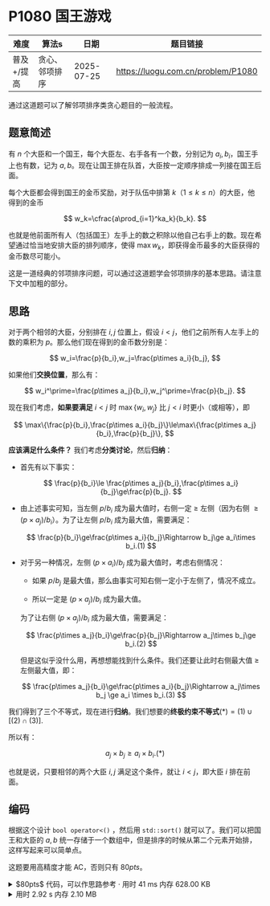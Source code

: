 # P1080 国王游戏

| 难度     | 算法s     | 日期         | 题目链接                               |
| ------ | ------- | ---------- | ---------------------------------- |
| 普及+/提高 | 贪心、邻项排序 | 2025-07-25 | https://luogu.com.cn/problem/P1080 |

通过这道题可以了解邻项排序类贪心题目的一般流程。

## 题意简述

有 $n$ 个大臣和一个国王，每个大臣左、右手各有一个数，分别记为 $a_i,b_i$，国王手上也有数，记为 $a,b$。现在让国王排在队首，大臣按一定顺序排成一列接在国王后面。

每个大臣都会得到国王的金币奖励，对于队伍中排第 $k$（$1\le k\le n$）的大臣，他得到的金币

$$
w_k=\cfrac{a\prod_{i=1}^ka_k}{b_k}.
$$

也就是他前面所有人（包括国王）左手上的数之积除以他自己右手上的数。现在希望通过恰当地安排大臣的排列顺序，使得 $\max w_k$，即获得金币最多的大臣获得的金币数尽可能小。

这是一道经典的邻项排序问题，可以通过这道题学会邻项排序的基本思路。请注意下文中加粗的部分。

## 思路

对于两个相邻的大臣，分别排在 $i,j$ 位置上，假设 $i\lt j$，他们之前所有人左手上的数的乘积为 $p$。那么他们现在得到的金币数分别是：

$$
w_i=\frac{p}{b_i},w_j=\frac{p\times a_i}{b_j},
$$

如果他们**交换位置**，那么有：

$$
w_i^\prime=\frac{p\times a_j}{b_i},w_j^\prime=\frac{p}{b_j}.
$$

现在我们考虑，**如果要满足** $i\lt j$ 时 $\max\{w_i,w_j\}$ 比 $j<i$ 时更小（或相等），即

$$
\max\{\frac{p}{b_i},\frac{p\times a_i}{b_j}\}\le\max\{\frac{p\times a_j}{b_i},\frac{p}{b_j}\},
$$

**应该满足什么条件？** 我们考虑**分类讨论**，然后**归纳**：

- 首先有以下事实：
  
  $$
  \frac{p}{b_i}\le \frac{p\times a_j}{b_i},\frac{p\times a_i}{b_j}\ge\frac{p}{b_j}.
  $$

- 由上述事实可知，当左侧 $p/b_i$ 成为最大值时，右侧一定 $\ge$ 左侧（因为右侧 $\ge(p\times a_j)/b_i$）。为了让左侧 $p/b_i$ 成为最大值，需要满足：
  
  $$
  \frac{p}{b_i}\ge\frac{p\times a_i}{b_j}\Rightarrow b_j\ge a_i\times b_i.(1)
  $$

- 对于另一种情况，左侧 $(p\times a_i)/b_j$ 成为最大值时，考虑右侧情况：
  
  - 如果 $p/b_j$ 是最大值，那么由事实可知右侧一定小于左侧了，情况不成立。
  
  - 所以一定是 $(p\times a_j)/b_i$ 成为最大值。
  
  为了让右侧 $(p\times a_j)/b_i$ 成为最大值，需要满足：
  
  $$
  \frac{p\times a_j}{b_i}\ge\frac{p}{b_j}\Rightarrow a_j\times b_j\ge b_i.(2)
  $$
  
  但是这似乎没什么用，再想想能找到什么条件。我们还要让此时右侧最大值 $\ge$ 左侧最大值，即：
  
  $$
  \frac{p\times a_j}{b_i}\ge\frac{p\times a_i}{b_j}\Rightarrow a_j\times b_j \ge a_i \times b_i.(3)
  $$

我们得到了三个不等式，现在进行**归纳**。我们想要的**终极约束不等式**$(*)=(1)\cup[(2)\cap(3)].$ 

所以有：

$$
a_j\times b_j\ge a_i\times b_i.(*)
$$

也就是说，只要相邻的两个大臣 $i,j$ 满足这个条件，就让 $i\lt j$，即大臣 $i$ 排在前面。

## 编码

根据这个设计 `bool operator<()` ，然后用 `std::sort()` 就可以了。我们可以把国王和大臣的 $a,b$ 统一存储于一个数组中，但是排序的时候从第二个元素开始排，这样写起来可以简单点。

这题要用高精度才能 AC，否则只有 $80pts$。

<details>
<summary>$80pts$ 代码，可以作思路参考 · 用时 41 ms 内存 628.00 KB</summary>
```cpp showLineNumbers
/*
* P1080 [NOIP 2012 提高组] 国王游戏
*/
#include <bits/stdc++.h>
using namespace std;
typedef unsigned long long ull;
const int MAXN = 1000;
struct Minister {
    ull a, b;
    bool operator<(const Minister& another) {
        return a * b < another.a * another.b;
    }
} mn[MAXN + 1];
int main() {
    int n;
    cin >> n;
    for (int i = 0; i <= n; i++) {
        cin >> mn[i].a >> mn[i].b;
    }
    sort(mn + 1, mn + n + 1);
    ull ans = 0, p = mn[0].a;
    for (int i = 1; i <= n;i++) {
        ans = max(ans, p / mn[i].b);
        p *= mn[i].a;
    }
    cout << ans;
    return 0;
}
```
</details>

<details>
<summary>用时 2.92 s 内存 2.10 MB</summary>
```cpp showLineNumbers
/*
* P1080 [NOIP 2012 提高组] 国王游戏
* __uint128_t 拼尽全力无法战胜
*/
#include <bits/stdc++.h>
using namespace std;
typedef unsigned long long ull;
const int MAXN = 1e4;
unsigned Log2[10000 + 1];
class BigNumber {
    static const unsigned MAX = 1e5;
    static const unsigned BASE = 1e4;
    unsigned num[MAX + 1];
    int len = 0;
    void solveLen(int max) {
        for (int i = max - 1; i >= 0; i--) {
            if (num[i]) {
                len = i + 1;
                return;
            }
        }
    }
public:
    BigNumber(ull x) {
        memset(num, 0, (MAX + 1) * sizeof(unsigned));
        while (x) {
            num[len] = x % BASE, x /= BASE;
            len++;
        }
    }
    void write() const {
        for (int i = len - 1; i >= 0; i--) {
            if (i < len - 1) {
                if (num[i] < 10) printf("000");
                else if (num[i] < 100) printf("00");
                else if (num[i] < 1000) printf("0");
            }
            printf("%d", num[i]);
        }
        if (len == 0) putchar('0');
    }
    // 数运算
    BigNumber operator*(const unsigned another) const {
        BigNumber res(0);
        int lenAnother = ceil(Log2[another] / Log2[BASE]) + 1;
        for (int i = 0; i < len; i++) {
            res.num[i] = num[i] * another;
        }
        for (int i = 0; i < len + lenAnother - 1; i++) {
            res.num[i + 1] += res.num[i] / BASE;
            res.num[i] %= BASE;
        }
        res.solveLen(len + lenAnother);
        return res;
    }
    friend BigNumber operator*(unsigned a, BigNumber b) {
        return b * a;
    }
    BigNumber operator/(const unsigned another) const {
        BigNumber res(0);
        unsigned tmp[MAX + 1];
        memset(tmp, 0, (MAX + 1) * sizeof(unsigned));
        unsigned tcnt = 0, remainder = 0;
        bool start = false;
        for (int i = len - 1; i >= 0; i--) {
            if ((num[i] + remainder) / another) {
                start = true;
                tmp[tcnt] = (num[i] + remainder) / another;
            }
            remainder = (num[i] + remainder) % another;
            remainder *= BASE;
            if (start) tcnt++;
        }
        for (int i = 0; i < tcnt; i++) {
            res.num[tcnt - i - 1] = tmp[i];
        }
        res.len = tcnt;
        return res;
    }
    // 比较
    bool operator<(const BigNumber& another) const {
        if (len != another.len) return len < another.len;
        for (int i = len - 1; i >= 0; i--) {
            if (num[i] < another.num[i]) return true;
            else if (num[i] > another.num[i]) return false;
        }
        return false;
    }
};
// 大臣
struct Minister {
    unsigned a, b;
    bool operator<(const Minister& another) {
        return a * b < another.a * another.b;
    }
} mn[MAXN + 1];
unsigned read() {
    char ch = getchar();
    while (not isdigit(ch)) ch = getchar();
    unsigned res = 0;
    while (isdigit(ch)) {
        res = (res << 1) + (res << 3) + (ch ^ 48);
        ch = getchar();
    }
    return res;
}
char str[50];
int scnt = 1;
int main() {
    for (int i = 1; i <= 10000; i++) {
        Log2[i] = Log2[i >> 1] + 1;
    }
    int n = read();
    for (int i = 0; i <= n; i++) {
        mn[i].a = read(), mn[i].b = read();
    }
    sort(mn + 1, mn + n + 1);
    BigNumber ans = 0, p = mn[0].a;
    for (int i = 1; i <= n; i++) {
        ans = max(ans, p / mn[i].b);
        p = p * mn[i].a;
    }
    ans.write();
    return 0;
}
```
</details>